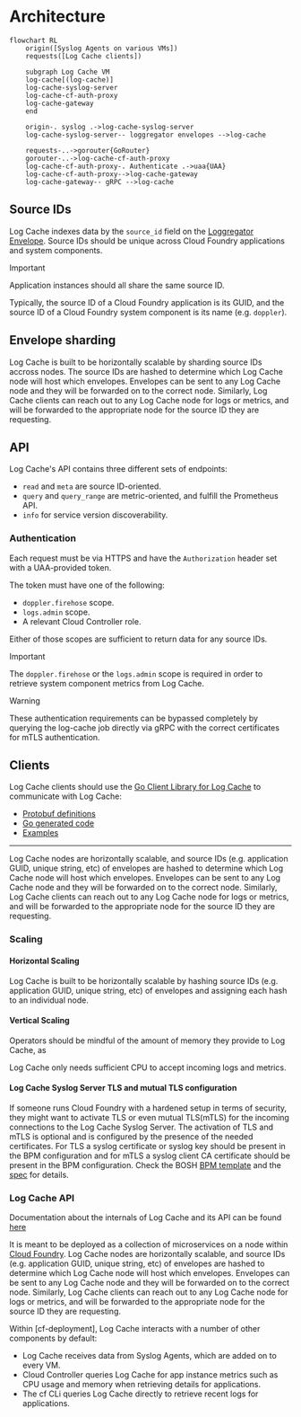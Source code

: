 # Architecture

```mermaid
flowchart RL
    origin([Syslog Agents on various VMs])
    requests([Log Cache clients])

    subgraph Log Cache VM
    log-cache[(log-cache)]
    log-cache-syslog-server
    log-cache-cf-auth-proxy
    log-cache-gateway
    end

    origin-. syslog .->log-cache-syslog-server
    log-cache-syslog-server-- loggregator envelopes -->log-cache

    requests-..->gorouter{GoRouter}
    gorouter-..->log-cache-cf-auth-proxy
    log-cache-cf-auth-proxy-. Authenticate .->uaa{UAA}
    log-cache-cf-auth-proxy-->log-cache-gateway
    log-cache-gateway-- gRPC -->log-cache
```

## Source IDs

Log Cache indexes data by the `source_id` field on the [Loggregator Envelope]. Source IDs should be unique across Cloud Foundry applications and system components.

> [!IMPORTANT]  
> Application instances should all share the same source ID.

Typically, the source ID of a Cloud Foundry application is its GUID, and the source ID of a Cloud Foundry system component is its name (e.g. `doppler`).

## Envelope sharding

Log Cache is built to be horizontally scalable by sharding source IDs accross nodes. The source IDs are hashed to determine which Log Cache node will host which envelopes. Envelopes can be sent to any Log Cache node and they will be forwarded on to the correct node. Similarly, Log Cache clients can reach out to any Log Cache node for logs or metrics, and will be forwarded to the appropriate node for the source ID they are requesting.

## API

Log Cache's API contains three different sets of endpoints:
* `read` and `meta` are source ID-oriented.
* `query` and `query_range` are metric-oriented, and fulfill the Prometheus API.
* `info` for service version discoverability.

### Authentication

Each request must be via HTTPS and have the `Authorization` header set with a UAA-provided token.

The token must have one of the following:
* `doppler.firehose` scope.
* `logs.admin` scope.
* A relevant Cloud Controller role.

Either of those scopes are sufficient to return data for any source IDs.

> [!IMPORTANT]
> The `doppler.firehose` or the `logs.admin` scope is required in order to retrieve system component metrics from Log Cache.

> [!WARNING]
> These authentication requirements can be bypassed completely by querying the log-cache job directly via gRPC with the correct certificates for mTLS authentication.

## Clients

Log Cache clients should use the [Go Client Library for Log Cache](https://github.com/cloudfoundry/go-log-cache) to communicate with Log Cache:
* [Protobuf definitions](https://github.com/cloudfoundry/go-log-cache/tree/main/api/v1)
* [Go generated code](https://github.com/cloudfoundry/go-log-cache/tree/main/rpc/logcache_v1)
* [Examples](https://github.com/cloudfoundry/go-log-cache/tree/main/examples)




---

Log Cache nodes are horizontally scalable, and source IDs (e.g. application GUID, unique string, etc) of envelopes are hashed to determine which Log Cache node will host which envelopes. Envelopes can be sent to any Log Cache node and they will be forwarded on to the correct node. Similarly, Log Cache clients can reach out to any Log Cache node for logs or metrics, and will be forwarded to the appropriate node for the source ID they are requesting.

### Scaling

#### Horizontal Scaling

Log Cache is built to be horizontally scalable by hashing source IDs (e.g. application GUID, unique string, etc) of envelopes and assigning each hash to an individual node.

#### Vertical Scaling

Operators should be mindful of the amount of memory they provide to Log Cache, as 

Log Cache only needs sufficient CPU to accept incoming logs and metrics.

#### Log Cache Syslog Server TLS and mutual TLS configuration

If someone runs Cloud Foundry with a hardened setup in terms of security, they might want to activate TLS or even mutual TLS(mTLS) for the incoming connections to the Log Cache Syslog Server. The activation of TLS and mTLS is optional and is configured by the presence of the needed certificates. For TLS a syslog certificate or syslog key should be present in the BPM configuration and for mTLS a syslog client CA certificate should be present in the BPM configuration. Check the BOSH [BPM template](jobs/log-cache-syslog-server/templates/bpm.yml.erb) and the [spec](jobs/log-cache-syslog-server/spec) for details.

### Log Cache API
Documentation about the internals of Log Cache and its API can be found [here](https://github.com/cloudfoundry/log-cache-release/blob/main/src/README.md)

It is meant to be deployed as a collection of microservices on a node within [Cloud Foundry]. Log Cache nodes are horizontally scalable, and source IDs (e.g. application GUID, unique string, etc) of envelopes are hashed to determine which Log Cache node will host which envelopes. Envelopes can be sent to any Log Cache node and they will be forwarded on to the correct node. Similarly, Log Cache clients can reach out to any Log Cache node for logs or metrics, and will be forwarded to the appropriate node for the source ID they are requesting.

Within [cf-deployment], Log Cache interacts with a number of other components by default:
* Log Cache receives data from Syslog Agents, which are added on to every VM.
* Cloud Controller queries Log Cache for app instance metrics such as CPU usage and memory when retrieving details for applications.
* The cf CLi queries Log Cache directly to retrieve recent logs for applications.

[Cloud Foundry]: https://www.cloudfoundry.org/
[gRPC]: https://grpc.io/
[Loggregator Envelope]: https://github.com/cloudfoundry/loggregator-api/blob/master/v2/envelope.proto
